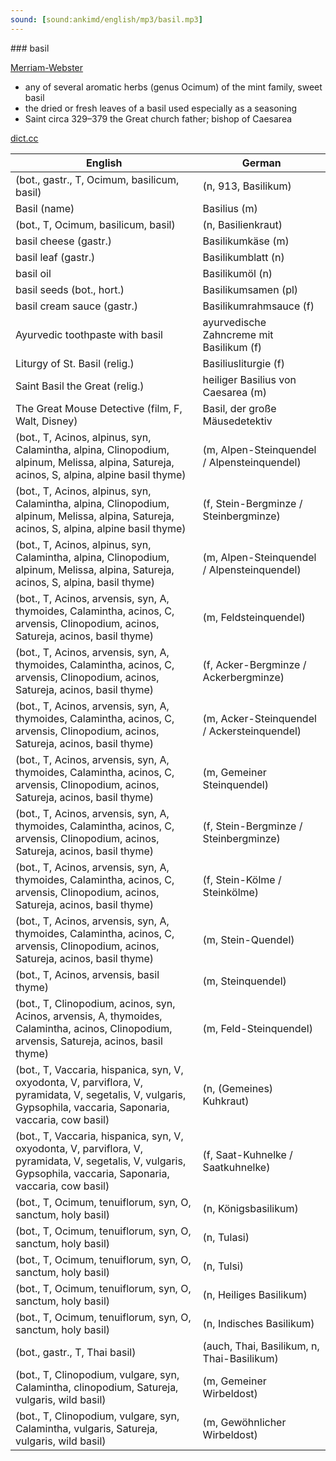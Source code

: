 ```yaml
---
sound: [sound:ankimd/english/mp3/basil.mp3]
---
```


\### basil

[Merriam-Webster](https://www.merriam-webster.com/dictionary/basil)

- any of several aromatic herbs (genus Ocimum) of the mint family, sweet basil
- the dried or fresh leaves of a basil used especially as a seasoning
- Saint circa 329–379 the Great church father; bishop of Caesarea

[dict.cc](https://www.dict.cc/basil)

| English        | German       |
| -------------- | ------------ |
|  (bot., gastr., T, Ocimum, basilicum, basil) |  (n, 913, Basilikum) |
| Basil (name) | Basilius (m) |
|  (bot., T, Ocimum, basilicum, basil) |  (n, Basilienkraut) |
| basil cheese (gastr.) | Basilikumkäse (m) |
| basil leaf (gastr.) | Basilikumblatt (n) |
| basil oil | Basilikumöl (n) |
| basil seeds (bot., hort.) | Basilikumsamen (pl) |
| basil cream sauce (gastr.) | Basilikumrahmsauce (f) |
| Ayurvedic toothpaste with basil | ayurvedische Zahncreme mit Basilikum (f) |
| Liturgy of St. Basil (relig.) | Basiliusliturgie (f) |
| Saint Basil the Great (relig.) | heiliger Basilius von Caesarea (m) |
| The Great Mouse Detective (film, F, Walt, Disney) | Basil, der große Mäusedetektiv |
|  (bot., T, Acinos, alpinus, syn, Calamintha, alpina, Clinopodium, alpinum, Melissa, alpina, Satureja, acinos, S, alpina, alpine basil thyme) |  (m, Alpen-Steinquendel / Alpensteinquendel) |
|  (bot., T, Acinos, alpinus, syn, Calamintha, alpina, Clinopodium, alpinum, Melissa, alpina, Satureja, acinos, S, alpina, alpine basil thyme) |  (f, Stein-Bergminze / Steinbergminze) |
|  (bot., T, Acinos, alpinus, syn, Calamintha, alpina, Clinopodium, alpinum, Melissa, alpina, Satureja, acinos, S, alpina, basil thyme) |  (m, Alpen-Steinquendel / Alpensteinquendel) |
|  (bot., T, Acinos, arvensis, syn, A, thymoides, Calamintha, acinos, C, arvensis, Clinopodium, acinos, Satureja, acinos, basil thyme) |  (m, Feldsteinquendel) |
|  (bot., T, Acinos, arvensis, syn, A, thymoides, Calamintha, acinos, C, arvensis, Clinopodium, acinos, Satureja, acinos, basil thyme) |  (f, Acker-Bergminze / Ackerbergminze) |
|  (bot., T, Acinos, arvensis, syn, A, thymoides, Calamintha, acinos, C, arvensis, Clinopodium, acinos, Satureja, acinos, basil thyme) |  (m, Acker-Steinquendel / Ackersteinquendel) |
|  (bot., T, Acinos, arvensis, syn, A, thymoides, Calamintha, acinos, C, arvensis, Clinopodium, acinos, Satureja, acinos, basil thyme) |  (m, Gemeiner Steinquendel) |
|  (bot., T, Acinos, arvensis, syn, A, thymoides, Calamintha, acinos, C, arvensis, Clinopodium, acinos, Satureja, acinos, basil thyme) |  (f, Stein-Bergminze / Steinbergminze) |
|  (bot., T, Acinos, arvensis, syn, A, thymoides, Calamintha, acinos, C, arvensis, Clinopodium, acinos, Satureja, acinos, basil thyme) |  (f, Stein-Kölme / Steinkölme) |
|  (bot., T, Acinos, arvensis, syn, A, thymoides, Calamintha, acinos, C, arvensis, Clinopodium, acinos, Satureja, acinos, basil thyme) |  (m, Stein-Quendel) |
|  (bot., T, Acinos, arvensis, basil thyme) |  (m, Steinquendel) |
|  (bot., T, Clinopodium, acinos, syn, Acinos, arvensis, A, thymoides, Calamintha, acinos, Clinopodium, arvensis, Satureja, acinos, basil thyme) |  (m, Feld-Steinquendel) |
|  (bot., T, Vaccaria, hispanica, syn, V, oxyodonta, V, parviflora, V, pyramidata, V, segetalis, V, vulgaris, Gypsophila, vaccaria, Saponaria, vaccaria, cow basil) |  (n, (Gemeines) Kuhkraut) |
|  (bot., T, Vaccaria, hispanica, syn, V, oxyodonta, V, parviflora, V, pyramidata, V, segetalis, V, vulgaris, Gypsophila, vaccaria, Saponaria, vaccaria, cow basil) |  (f, Saat-Kuhnelke / Saatkuhnelke) |
|  (bot., T, Ocimum, tenuiflorum, syn, O, sanctum, holy basil) |  (n, Königsbasilikum) |
|  (bot., T, Ocimum, tenuiflorum, syn, O, sanctum, holy basil) |  (n, Tulasi) |
|  (bot., T, Ocimum, tenuiflorum, syn, O, sanctum, holy basil) |  (n, Tulsi) |
|  (bot., T, Ocimum, tenuiflorum, syn, O, sanctum, holy basil) |  (n, Heiliges Basilikum) |
|  (bot., T, Ocimum, tenuiflorum, syn, O, sanctum, holy basil) |  (n, Indisches Basilikum) |
|  (bot., gastr., T, Thai basil) |  (auch, Thai, Basilikum, n, Thai-Basilikum) |
|  (bot., T, Clinopodium, vulgare, syn, Calamintha, clinopodium, Satureja, vulgaris, wild basil) |  (m, Gemeiner Wirbeldost) |
|  (bot., T, Clinopodium, vulgare, syn, Calamintha, vulgaris, Satureja, vulgaris, wild basil) |  (m, Gewöhnlicher Wirbeldost) |
